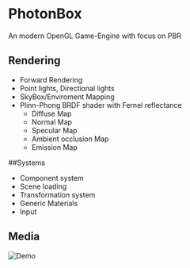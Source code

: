 # PhotonBox
An modern OpenGL Game-Engine with focus on PBR

## Rendering 
- Forward Rendering
- Point lights, Directional lights
- SkyBox/Enviroment Mapping
- Plinn-Phong BRDF shader with Fernel reflectance
  - Diffuse Map
  - Normal Map
  - Specular Map
  - Ambient occlusion Map
  - Emission Map

##Systems
- Component system
- Scene loading
- Transformation system
- Generic Materials
- Input

## Media

![Demo](http://monolith-code.net.tiberius.sui-inter.net/Upload/PhotonBox.gif)
